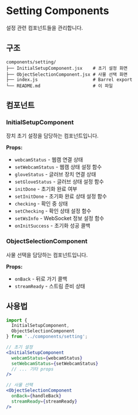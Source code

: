# Setting Components

설정 관련 컴포넌트들을 관리합니다.

## 구조

```
components/setting/
├── InitialSetupComponent.jsx    # 초기 설정 화면
├── ObjectSelectionComponent.jsx # 사물 선택 화면
├── index.js                     # Barrel export
└── README.md                    # 이 파일
```

## 컴포넌트

### InitialSetupComponent

장치 초기 설정을 담당하는 컴포넌트입니다.

**Props:**
- `webcamStatus` - 웹캠 연결 상태
- `setWebcamStatus` - 웹캠 상태 설정 함수
- `gloveStatus` - 글러브 장치 연결 상태
- `setGloveStatus` - 글러브 상태 설정 함수
- `initDone` - 초기화 완료 여부
- `setInitDone` - 초기화 완료 상태 설정 함수
- `checking` - 확인 중 상태
- `setChecking` - 확인 상태 설정 함수
- `setWsInfo` - WebSocket 정보 설정 함수
- `onInitSuccess` - 초기화 성공 콜백

### ObjectSelectionComponent

사물 선택을 담당하는 컴포넌트입니다.

**Props:**
- `onBack` - 뒤로 가기 콜백
- `streamReady` - 스트림 준비 상태

## 사용법

```jsx
import { 
  InitialSetupComponent, 
  ObjectSelectionComponent 
} from '../components/setting';

// 초기 설정
<InitialSetupComponent
  webcamStatus={webcamStatus}
  setWebcamStatus={setWebcamStatus}
  // ... 기타 props
/>

// 사물 선택
<ObjectSelectionComponent
  onBack={handleBack}
  streamReady={streamReady}
/>
``` 